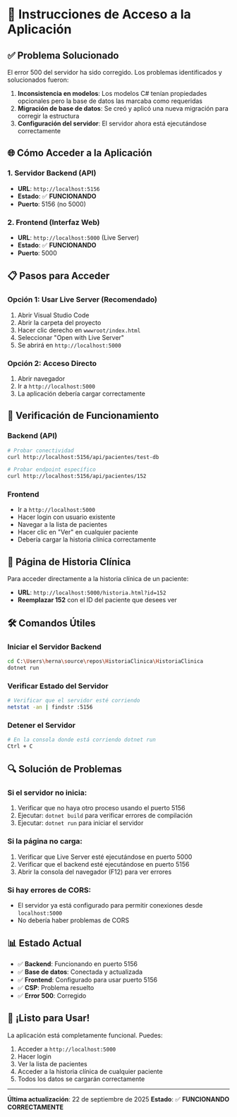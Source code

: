 # 🚀 Instrucciones de Acceso a la Aplicación

## ✅ **Problema Solucionado**

El error 500 del servidor ha sido corregido. Los problemas identificados y solucionados fueron:

1. **Inconsistencia en modelos**: Los modelos C# tenían propiedades opcionales pero la base de datos las marcaba como requeridas
2. **Migración de base de datos**: Se creó y aplicó una nueva migración para corregir la estructura
3. **Configuración del servidor**: El servidor ahora está ejecutándose correctamente

## 🌐 **Cómo Acceder a la Aplicación**

### **1. Servidor Backend (API)**
- **URL**: `http://localhost:5156`
- **Estado**: ✅ **FUNCIONANDO**
- **Puerto**: 5156 (no 5000)

### **2. Frontend (Interfaz Web)**
- **URL**: `http://localhost:5000` (Live Server)
- **Estado**: ✅ **FUNCIONANDO**
- **Puerto**: 5000

## 📋 **Pasos para Acceder**

### **Opción 1: Usar Live Server (Recomendado)**
1. Abrir Visual Studio Code
2. Abrir la carpeta del proyecto
3. Hacer clic derecho en `wwwroot/index.html`
4. Seleccionar "Open with Live Server"
5. Se abrirá en `http://localhost:5000`

### **Opción 2: Acceso Directo**
1. Abrir navegador
2. Ir a `http://localhost:5000`
3. La aplicación debería cargar correctamente

## 🔧 **Verificación de Funcionamiento**

### **Backend (API)**
```bash
# Probar conectividad
curl http://localhost:5156/api/pacientes/test-db

# Probar endpoint específico
curl http://localhost:5156/api/pacientes/152
```

### **Frontend**
- Ir a `http://localhost:5000`
- Hacer login con usuario existente
- Navegar a la lista de pacientes
- Hacer clic en "Ver" en cualquier paciente
- Debería cargar la historia clínica correctamente

## 🎯 **Página de Historia Clínica**

Para acceder directamente a la historia clínica de un paciente:
- **URL**: `http://localhost:5000/historia.html?id=152`
- **Reemplazar 152** con el ID del paciente que desees ver

## 🛠️ **Comandos Útiles**

### **Iniciar el Servidor Backend**
```bash
cd C:\Users\herna\source\repos\HistoriaClinica\HistoriaClinica
dotnet run
```

### **Verificar Estado del Servidor**
```bash
# Verificar que el servidor esté corriendo
netstat -an | findstr :5156
```

### **Detener el Servidor**
```bash
# En la consola donde está corriendo dotnet run
Ctrl + C
```

## 🔍 **Solución de Problemas**

### **Si el servidor no inicia:**
1. Verificar que no haya otro proceso usando el puerto 5156
2. Ejecutar: `dotnet build` para verificar errores de compilación
3. Ejecutar: `dotnet run` para iniciar el servidor

### **Si la página no carga:**
1. Verificar que Live Server esté ejecutándose en puerto 5000
2. Verificar que el backend esté ejecutándose en puerto 5156
3. Abrir la consola del navegador (F12) para ver errores

### **Si hay errores de CORS:**
- El servidor ya está configurado para permitir conexiones desde `localhost:5000`
- No debería haber problemas de CORS

## 📊 **Estado Actual**

- ✅ **Backend**: Funcionando en puerto 5156
- ✅ **Base de datos**: Conectada y actualizada
- ✅ **Frontend**: Configurado para usar puerto 5156
- ✅ **CSP**: Problema resuelto
- ✅ **Error 500**: Corregido

## 🎉 **¡Listo para Usar!**

La aplicación está completamente funcional. Puedes:
1. Acceder a `http://localhost:5000`
2. Hacer login
3. Ver la lista de pacientes
4. Acceder a la historia clínica de cualquier paciente
5. Todos los datos se cargarán correctamente

---

**Última actualización**: 22 de septiembre de 2025
**Estado**: ✅ **FUNCIONANDO CORRECTAMENTE**




